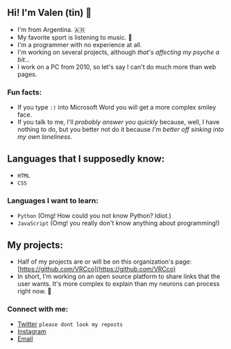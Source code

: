 ## Hi! I'm Valen (tin) 👋

- I'm from Argentina. 🇦🇷
- My favorite sport is listening to music. 🎵
- I'm a programmer with no experience at all.
- I'm working on several projects, although *that's affecting my psyche a bit...*
- I work on a PC from 2010, so let's say I can't do much more than web pages.

### Fun facts:
- If you type `:)` into Microsoft Word you will get a more complex smiley face.
- If you talk to me, I'll *probably answer you quickly* because, well, I have nothing to do, but you better not do it because *I'm better off sinking into my own loneliness*.

## Languages that I supposedly know:
- `HTML`
- `CSS`

### Languages I want to learn:
- `Python` (Omg! How could you not know Python? Idiot.)
- `JavaScript` (Omg! you really don't know anything about programming!)

## My projects:
- Half of my projects are or will be on this organization's page: [https://github.com/VRCco](https://github.com/VRCco)
- In short, I'm working on an open source platform to share links that the user wants. It's more complex to explain than my neurons can process right now. 🧠

### Connect with me:
- [Twitter](https://x.com/valen_rolnn) `please dont look my reposts`
- [Instagram](https://www.instagram.com/valen_rolnn)
- [Email](mailto:your-email@example.com)
